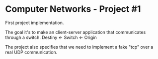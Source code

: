 # Computer Networks - Project #1
First project implementation.

The goal it's to make an client-server application that communicates through a switch.
Destiny <- Switch <- Origin

The project also specifies that we need to implement a fake "tcp" over a real UDP communication.
